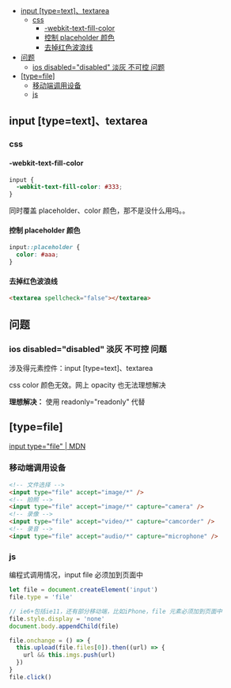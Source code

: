 - [input [type=text]、textarea](#input-typetexttextarea)
  - [css](#css)
    - [-webkit-text-fill-color](#-webkit-text-fill-color)
    - [控制 placeholder 颜色](#控制-placeholder-颜色)
    - [去掉红色波浪线](#去掉红色波浪线)
- [问题](#问题)
  - [ios disabled="disabled" 淡灰 不可控 问题](#ios-disableddisabled-淡灰-不可控-问题)
- [[type=file]](#typefile)
  - [移动端调用设备](#移动端调用设备)
  - [js](#js)

## input [type=text]、textarea

### css

#### -webkit-text-fill-color

```css
input {
  -webkit-text-fill-color: #333;
}
```

同时覆盖 placeholder、color 颜色，那不是没什么用吗。。

#### 控制 placeholder 颜色

```css
input::placeholder {
  color: #aaa;
}
```

#### 去掉红色波浪线

```html
<textarea spellcheck="false"></textarea>
```

## 问题

### ios disabled="disabled" 淡灰 不可控 问题

涉及得元素控件：input [type=text]、textarea

css color 颜色无效。网上 opacity 也无法理想解决

**理想解决：** 使用 readonly="readonly" 代替

## [type=file]

[input type="file" | MDN](https://developer.mozilla.org/en-US/docs/Web/HTML/Element/input/file#attr-capture)

### 移动端调用设备

```html
<!-- 文件选择 -->
<input type="file" accept="image/*" />
<!-- 拍照 -->
<input type="file" accept="image/*" capture="camera" />
<!-- 录像 -->
<input type="file" accept="video/*" capture="camcorder" />
<!-- 录音 -->
<input type="file" accept="audio/*" capture="microphone" />
```

### js

编程式调用情况，input file 必须加到页面中

```js
let file = document.createElement('input')
file.type = 'file'

// ie6+包括ie11，还有部分移动端，比如iPhone，file 元素必须加到页面中
file.style.display = 'none'
document.body.appendChild(file)

file.onchange = () => {
  this.upload(file.files[0]).then((url) => {
    url && this.imgs.push(url)
  })
}
file.click()
```
